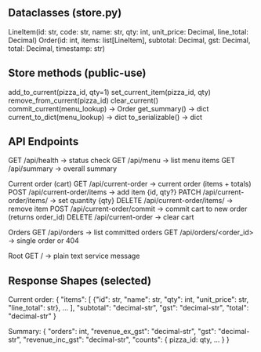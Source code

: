 ## Dataclasses (store.py)

LineItem(id: str, code: str, name: str, qty: int, unit_price: Decimal, line_total: Decimal)
Order(id: int, items: list[LineItem], subtotal: Decimal, gst: Decimal, total: Decimal, timestamp: str)

## Store methods (public-use)

add_to_current(pizza_id, qty=1)
set_current_item(pizza_id, qty)
remove_from_current(pizza_id)
clear_current()
commit_current(menu_lookup) -> Order
get_summary() -> dict
current_to_dict(menu_lookup) -> dict
to_serializable() -> dict

## API Endpoints

GET /api/health -> status check
GET /api/menu -> list menu items
GET /api/summary -> overall summary

Current order (cart)
GET /api/current-order -> current order (items + totals)
POST /api/current-order/items -> add item {id, qty?}
PATCH /api/current-order/items/<id> -> set quantity {qty}
DELETE /api/current-order/items/<id> -> remove item
POST /api/current-order/commit -> commit cart to new order (returns order_id)
DELETE /api/current-order -> clear cart

Orders
GET /api/orders -> list committed orders
GET /api/orders/<order_id> -> single order or 404

Root
GET / -> plain text service message

## Response Shapes (selected)

Current order:
{
"items": [ {"id": str, "name": str, "qty": int, "unit_price": str, "line_total": str}, ... ],
"subtotal": "decimal-str",
"gst": "decimal-str",
"total": "decimal-str"
}

Summary:
{
"orders": int,
"revenue_ex_gst": "decimal-str",
"gst": "decimal-str",
"revenue_inc_gst": "decimal-str",
"counts": { pizza_id: qty, ... }
}
